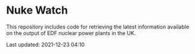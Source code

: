 # Nuke Watch

This repository includes code for retrieving the latest information available on the output of EDF nuclear power plants in the UK.

Last updated: 2021-12-23 04:10
